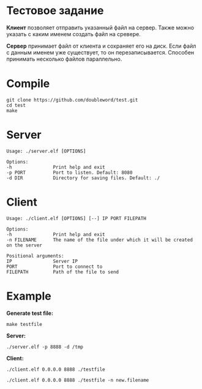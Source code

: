 # Тестовое задание
**Клиент** позволяет отправить указанный файл на сервер. Также можно указать с каким именем создать файл на сревере.

**Сервер** принимает файл от клиента и сохраняет его на диск. Если файл с данным именем уже существует, то он перезаписывается. Способен принимать несколько файлов параллельно.    

# Compile
```
git clone https://github.com/doubleword/test.git
cd test
make
```

# Server
```
Usage: ./server.elf [OPTIONS]

Options:
-h               Print help and exit
-p PORT          Port to listen. Default: 8080
-d DIR           Directory for saving files. Default: ./
```
# Client
```
Usage: ./client.elf [OPTIONS] [--] IP PORT FILEPATH

Options:
-h               Print help and exit
-n FILENAME      The name of the file under which it will be created on the server

Positional arguments:
IP               Server IP
PORT             Port to connect to
FILEPATH         Path of the file to send
```

# Example
**Generate test file:**
```
make testfile 
```
**Server:**
```
./server.elf -p 8888 -d /tmp
```

**Client:**
```
./client.elf 0.0.0.0 8888 ./testfile

./client.elf 0.0.0.0 8888 ./testfile -n new.filename
```

